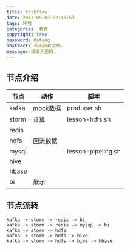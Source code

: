 ```yaml
---
title: taskflow
date: 2017-09-03 02:46:53
tags: 环境
categories: 教育
copyright: true
password: datang         
abstract: 节点流转文档.
message: 请输入密码.
---
```


## 节点介绍
节点|动作|脚本
---|---|---
kafka | mock数据 | producer.sh
storm | 计算 | lesson-hdfs.sh
redis |  |   |
hdfs | 回流数据 |  |
mysql |  | lesson-pipeling.sh
hive |  |  |
hbase |  | |
bi | 展示 | |

## 节点流转
```
kafka -> storm -> redis -> bi
kafka -> storm -> redis -> mysql -> bi
kafka -> storm -> hdfs
kafka -> storm -> hdfs -> hive
kafka -> storm -> hdfs -> hive -> hbase
```

